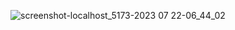 
![screenshot-localhost_5173-2023 07 22-06_44_02](https://github.com/Ankitdixit1/ineuron-project/assets/110283015/086e05bf-9d38-47c6-95ab-63677b43ade2)
